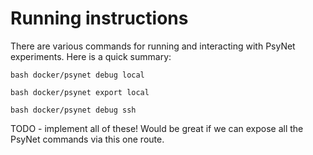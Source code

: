 # Running instructions

There are various commands for running and interacting with PsyNet experiments.
Here is a quick summary:

```shell
bash docker/psynet debug local

bash docker/psynet export local

bash docker/psynet debug ssh
```

TODO - implement all of these! Would be great if we can expose all the PsyNet commands via this
one route.
